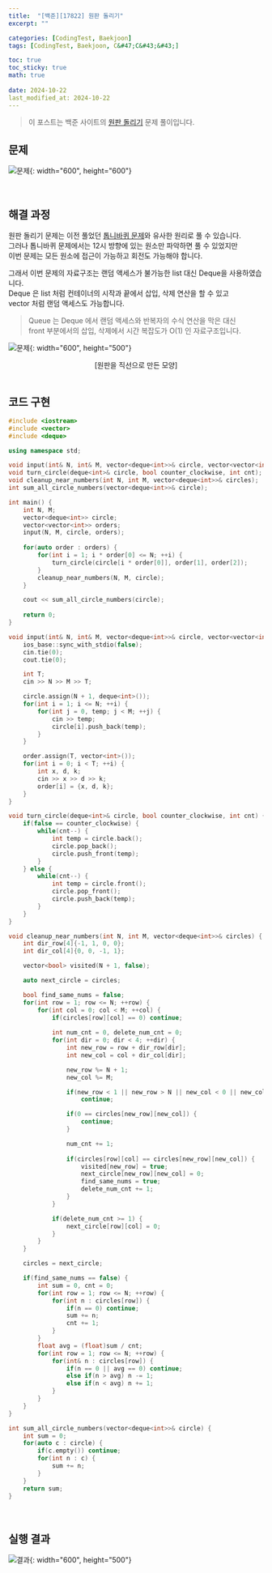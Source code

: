 ```yaml
---
title:  "[백준][17822] 원판 돌리기"
excerpt: ""

categories: [CodingTest, Baekjoon]
tags: [CodingTest, Baekjoon, C&#47;C&#43;&#43;]

toc: true
toc_sticky: true
math: true
 
date: 2024-10-22
last_modified_at: 2024-10-22
---
```


> 이 포스트는 백준 사이트의 [원판 돌리기](https://www.acmicpc.net/problem/17822) 문제 풀이입니다.  

## 문제

![문제](/assets/img/Boj/원판돌리기_문제.png){: width="600", height="600"}  

<br/>

## 해결 과정

원판 돌리기 문제는 이전 풀었던 [톱니바퀴 문제]()와 유사한 원리로 풀 수 있습니다.  
그러나 톱니바퀴 문제에서는 12시 방향에 있는 원소만 파악하면 풀 수 있었지만  
이번 문제는 모든 원소에 접근이 가능하고 회전도 가능해야 합니다.  

그래서 이번 문제의 자료구조는 랜덤 액세스가 불가능한 list 대신 Deque을 사용하였습니다.  
Deque 은 list 처럼 컨테이너의 시작과 끝에서 삽입, 삭제 연산을 할 수 있고  
vector 처럼 랜덤 액세스도 가능합니다.  

> Queue 는 Deque 에서 랜덤 액세스와 반복자의 수식 연산을 막은 대신  
> front 부분에서의 삽입, 삭제에서 시간 복잡도가 O(1) 인 자료구조입니다.  

![문제](/assets/img/Boj/톱니바퀴_구현.png){: width="600", height="500"}  
<center>[원판을 직선으로 만든 모양]</center>

<br/>

## 코드 구현

```c++
#include <iostream>
#include <vector>
#include <deque>

using namespace std;

void input(int& N, int& M, vector<deque<int>>& circle, vector<vector<int>>& order);
void turn_circle(deque<int>& circle, bool counter_clockwise, int cnt);
void cleanup_near_numbers(int N, int M, vector<deque<int>>& circles);
int sum_all_circle_numbers(vector<deque<int>>& circle);

int main() {
    int N, M;
    vector<deque<int>> circle;
    vector<vector<int>> orders;
    input(N, M, circle, orders);
    
    for(auto order : orders) {
        for(int i = 1; i * order[0] <= N; ++i) {
            turn_circle(circle[i * order[0]], order[1], order[2]);
        }
        cleanup_near_numbers(N, M, circle);
    }

    cout << sum_all_circle_numbers(circle);
    
    return 0;
}

void input(int& N, int& M, vector<deque<int>>& circle, vector<vector<int>>& order) {
    ios_base::sync_with_stdio(false);
    cin.tie(0);
    cout.tie(0);

    int T;
    cin >> N >> M >> T;

    circle.assign(N + 1, deque<int>());
    for(int i = 1; i <= N; ++i) {
        for(int j = 0, temp; j < M; ++j) {
            cin >> temp;
            circle[i].push_back(temp);
        }
    }

    order.assign(T, vector<int>());
    for(int i = 0; i < T; ++i) {
        int x, d, k;
        cin >> x >> d >> k;
        order[i] = {x, d, k};
    }
}

void turn_circle(deque<int>& circle, bool counter_clockwise, int cnt) {
    if(false == counter_clockwise) {
        while(cnt--) {
            int temp = circle.back();
            circle.pop_back();
            circle.push_front(temp);
        }
    } else {
        while(cnt--) {
            int temp = circle.front();
            circle.pop_front();
            circle.push_back(temp);
        }
    }
}

void cleanup_near_numbers(int N, int M, vector<deque<int>>& circles) {
    int dir_row[4]{-1, 1, 0, 0};
    int dir_col[4]{0, 0, -1, 1};

    vector<bool> visited(N + 1, false);

    auto next_circle = circles;

    bool find_same_nums = false;
    for(int row = 1; row <= N; ++row) {
        for(int col = 0; col < M; ++col) {
            if(circles[row][col] == 0) continue;
            
            int num_cnt = 0, delete_num_cnt = 0;
            for(int dir = 0; dir < 4; ++dir) {
                int new_row = row + dir_row[dir];
                int new_col = col + dir_col[dir];

                new_row %= N + 1;
                new_col %= M;

                if(new_row < 1 || new_row > N || new_col < 0 || new_col >= M)
                    continue;

                if(0 == circles[new_row][new_col]) {
                    continue;
                }

                num_cnt += 1;
                
                if(circles[row][col] == circles[new_row][new_col]) {
                    visited[new_row] = true;
                    next_circle[new_row][new_col] = 0;
                    find_same_nums = true;
                    delete_num_cnt += 1;
                }
            }

            if(delete_num_cnt >= 1) {
                next_circle[row][col] = 0;
            }
        }
    }

    circles = next_circle;

    if(find_same_nums == false) {
        int sum = 0, cnt = 0;
        for(int row = 1; row <= N; ++row) {
            for(int n : circles[row]) {
                if(n == 0) continue;
                sum += n;
                cnt += 1;
            }
        }
        float avg = (float)sum / cnt;
        for(int row = 1; row <= N; ++row) {
            for(int& n : circles[row]) {
                if(n == 0 || avg == 0) continue;
                else if(n > avg) n -= 1;
                else if(n < avg) n += 1;
            }
        }
    }
}

int sum_all_circle_numbers(vector<deque<int>>& circle) {
    int sum = 0;
    for(auto c : circle) {
        if(c.empty()) continue;
        for(int n : c) {
            sum += n;
        }
    }
    return sum;
}
```

<br/>

## 실행 결과

![결과](/assets/img/Boj/원판돌리기_결과.png){: width="600", height="500"}  
